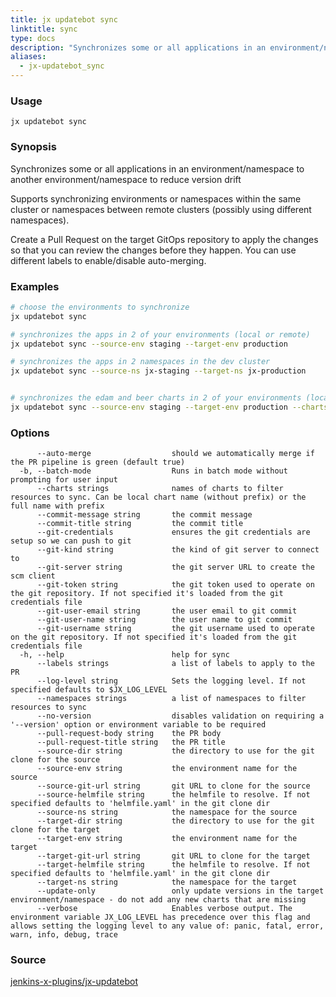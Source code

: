 ```yaml
---
title: jx updatebot sync
linktitle: sync
type: docs
description: "Synchronizes some or all applications in an environment/namespace to another environment/namespace to reduce version drift"
aliases:
  - jx-updatebot_sync
---
```


### Usage

```
jx updatebot sync
```

### Synopsis

Synchronizes some or all applications in an environment/namespace to another environment/namespace to reduce version drift 

Supports synchronizing environments or namespaces within the same cluster or namespaces between remote clusters (possibly using different namespaces). 

Create a Pull Request on the target GitOps repository to apply the changes so that you can review the changes before they happen. You can use different labels to enable/disable auto-merging.

### Examples

  ```bash
  # choose the environments to synchronize
  jx updatebot sync
  
  # synchronizes the apps in 2 of your environments (local or remote)
  jx updatebot sync --source-env staging --target-env production
  
  # synchronizes the apps in 2 namespaces in the dev cluster
  jx updatebot sync --source-ns jx-staging --target-ns jx-production
  
  
  # synchronizes the edam and beer charts in 2 of your environments (local or remote)
  jx updatebot sync --source-env staging --target-env production --charts edam --charts beer

  ```
### Options

```
      --auto-merge                  should we automatically merge if the PR pipeline is green (default true)
  -b, --batch-mode                  Runs in batch mode without prompting for user input
      --charts strings              names of charts to filter resources to sync. Can be local chart name (without prefix) or the full name with prefix
      --commit-message string       the commit message
      --commit-title string         the commit title
      --git-credentials             ensures the git credentials are setup so we can push to git
      --git-kind string             the kind of git server to connect to
      --git-server string           the git server URL to create the scm client
      --git-token string            the git token used to operate on the git repository. If not specified it's loaded from the git credentials file
      --git-user-email string       the user email to git commit
      --git-user-name string        the user name to git commit
      --git-username string         the git username used to operate on the git repository. If not specified it's loaded from the git credentials file
  -h, --help                        help for sync
      --labels strings              a list of labels to apply to the PR
      --log-level string            Sets the logging level. If not specified defaults to $JX_LOG_LEVEL
      --namespaces strings          a list of namespaces to filter resources to sync
      --no-version                  disables validation on requiring a '--version' option or environment variable to be required
      --pull-request-body string    the PR body
      --pull-request-title string   the PR title
      --source-dir string           the directory to use for the git clone for the source
      --source-env string           the environment name for the source
      --source-git-url string       git URL to clone for the source
      --source-helmfile string      the helmfile to resolve. If not specified defaults to 'helmfile.yaml' in the git clone dir
      --source-ns string            the namespace for the source
      --target-dir string           the directory to use for the git clone for the target
      --target-env string           the environment name for the target
      --target-git-url string       git URL to clone for the target
      --target-helmfile string      the helmfile to resolve. If not specified defaults to 'helmfile.yaml' in the git clone dir
      --target-ns string            the namespace for the target
      --update-only                 only update versions in the target environment/namespace - do not add any new charts that are missing
      --verbose                     Enables verbose output. The environment variable JX_LOG_LEVEL has precedence over this flag and allows setting the logging level to any value of: panic, fatal, error, warn, info, debug, trace
```



### Source

[jenkins-x-plugins/jx-updatebot](https://github.com/jenkins-x-plugins/jx-updatebot)
